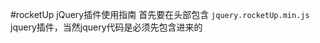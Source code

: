 #rocketUp jQuery插件使用指南
首先要在头部包含 <code>jquery.rocketUp.min.js</code> jquery插件，当然jquery代码是必须先包含进来的  
<code><script src="js/jquery-1.9.1.min.js"></script>  
	<script src="js/jquery.rocketUp.min.js"></script></code>  
